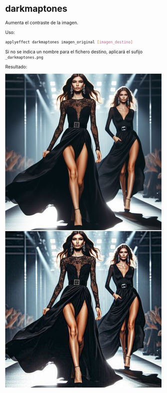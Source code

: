 # darkmaptones

Aumenta el contraste de la imagen.

Uso:

``` sh
applyeffect darkmaptones imagen_original [imagen_destino]
```

Si no se indica un nombre para el fichero destino, aplicará el sufijo `_darkmaptones.png`

Resultado:

![imagen original](../../images/image.jpg)
![darkmaptones](../../images/image_darkmaptones.png)
